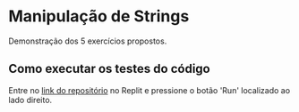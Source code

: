 # Manipulação de Strings
Demonstração dos 5 exercícios propostos.
## Como executar os testes do código
Entre no [link do repositório](https://replit.com/@alunokayan/teste-vaga-4) no Replit e pressione o botão 'Run' localizado ao lado direito.
